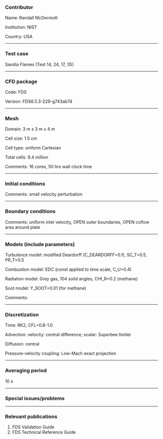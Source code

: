 ### Contributor
Name: Randall McDermott

Institution: NIST

Country: USA

------------------

### Test case

Sandia Flames (Test 14, 24, 17, 35)

------------------

### CFD package
Code: FDS

Version: FDS6.5.3-229-g743ab74

------------------

### Mesh
Domain: 3 m x 3 m x 4 m

Cell size: 1.5 cm

Cell type: uniform Cartesian

Total cells: 9.4 million

Comments: 16 cores, 50 hrs wall clock time

------------------

### Initial conditions
Comments: small velocity perturbation

------------------

### Boundary conditions
Comments: uniform inlet velocity, OPEN outer boundaries, OPEN coflow area around plate

------------------

### Models (include parameters)
Turbulence model: modified Deardorff (C_DEARDORFF=0.1), SC_T=0.5, PR_T=0.5

Combustion model: EDC (const applied to time scale, C_U=0.4)

Radiation model: Grey gas, 104 solid angles, CHI_R=0.2 (methane)

Soot model: Y_SOOT=0.01 (for methane)

Comments:

------------------

### Discretization
Time: RK2, CFL=0.8-1.0

Advection: velocity: central difference; scalar: Superbee limiter

Diffusion: central

Pressure-velocity coupling: Low-Mach exact projection

------------------

### Averaging period

10 s

------------------

### Special issues/problems

------------------

### Relevant publications
1. FDS Validation Guide
2. FDS Technical Reference Guide

